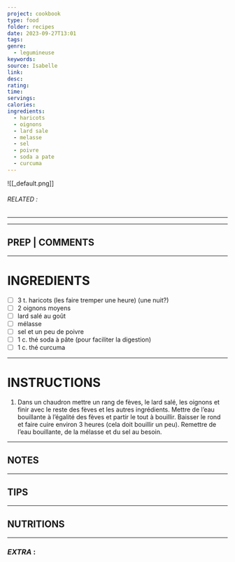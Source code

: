 ```yaml
---
project: cookbook
type: food
folder: recipes
date: 2023-09-27T13:01
tags: 
genre:
  - legumineuse
keywords: 
source: Isabelle
link: 
desc: 
rating: 
time: 
servings: 
calories: 
ingredients:
  - haricots
  - oignons
  - lard sale
  - melasse
  - sel
  - poivre
  - soda a pate
  - curcuma
---
```


![[_default.png]]
###### *RELATED* : 
---


---
## PREP | COMMENTS



---
# INGREDIENTS

- [ ] 3 t. haricots (les faire tremper une heure) (une nuit?)
- [ ] 2 oignons moyens
- [ ] lard salé au goût
- [ ] mélasse
- [ ] sel et un peu de poivre
- [ ] 1 c. thé soda à pâte (pour faciliter la digestion)
- [ ] 1 c. thé curcuma

---
# INSTRUCTIONS

1. Dans un chaudron mettre un rang de fèves, le lard salé, les oignons et finir avec le reste des fèves et les autres ingrédients. Mettre de l’eau bouillante à l’égalité des fèves et partir le tout à bouillir. Baisser le rond et faire cuire environ 3 heures (cela doit bouillir un peu). Remettre de l’eau bouillante, de la mélasse et du sel au besoin.

---
## NOTES



---
## TIPS



---
## NUTRITIONS



---
### *EXTRA* :



